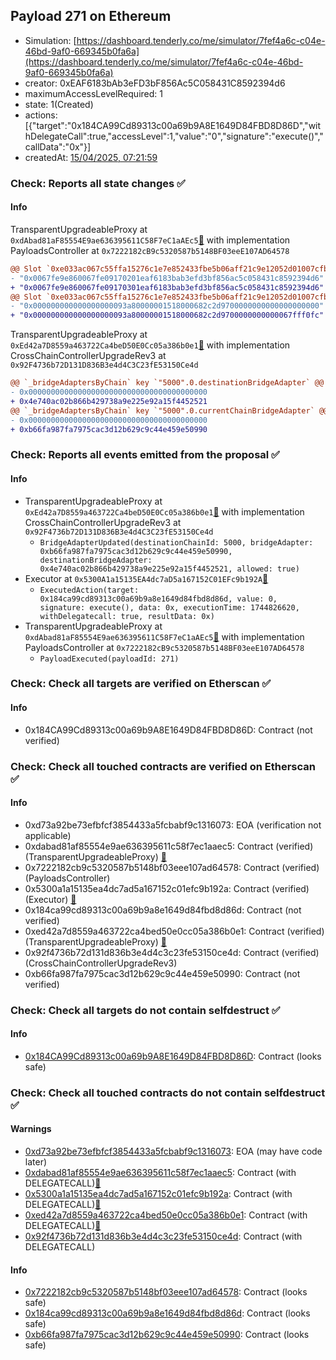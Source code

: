 ## Payload 271 on Ethereum

- Simulation: [https://dashboard.tenderly.co/me/simulator/7fef4a6c-c04e-46bd-9af0-669345b0fa6a](https://dashboard.tenderly.co/me/simulator/7fef4a6c-c04e-46bd-9af0-669345b0fa6a)
- creator: 0xEAF6183bAb3eFD3bF856Ac5C058431C8592394d6
- maximumAccessLevelRequired: 1
- state: 1(Created)
- actions: [{"target":"0x184CA99Cd89313c00a69b9A8E1649D84FBD8D86D","withDelegateCall":true,"accessLevel":1,"value":"0","signature":"execute()","callData":"0x"}]
- createdAt: [15/04/2025, 07:21:59](https://etherscan.io/tx/0xe1890955c7cae8578efb953b4cd80da9981555f87bd41291f8334d2b5d108d88)

### Check: Reports all state changes :white_check_mark:

#### Info


TransparentUpgradeableProxy at `0xdAbad81aF85554E9ae636395611C58F7eC1aAEc5`[:ghost:](https://github.com/bgd-labs/aave-address-book "GovernanceV3Ethereum.PAYLOADS_CONTROLLER") with implementation PayloadsController at `0x7222182cB9c5320587b5148BF03eeE107AD64578`
```diff
@@ Slot `0xe033ac067c55ffa15276c1e7e852433fbe5b06aff21c9e12052d01007cfb4f63` @@
- "0x0067fe9e860067fe09170201eaf6183bab3efd3bf856ac5c058431c8592394d6"
+ "0x0067fe9e860067fe09170301eaf6183bab3efd3bf856ac5c058431c8592394d6"
@@ Slot `0xe033ac067c55ffa15276c1e7e852433fbe5b06aff21c9e12052d01007cfb4f64` @@
- "0x000000000000000000093a80000001518000682c2d9700000000000000000000"
+ "0x000000000000000000093a80000001518000682c2d9700000000000067fff0fc"
```

TransparentUpgradeableProxy at `0xEd42a7D8559a463722Ca4beD50E0Cc05a386b0e1`[:ghost:](https://github.com/bgd-labs/aave-address-book "GovernanceV3Ethereum.CROSS_CHAIN_CONTROLLER") with implementation CrossChainControllerUpgradeRev3 at `0x92F4736b72D131D836B3e4d4C3C23fE53150Ce4d`
```diff
@@ `_bridgeAdaptersByChain` key `"5000".0.destinationBridgeAdapter` @@
- 0x0000000000000000000000000000000000000000
+ 0x4e740ac02b866b429738a9e225e92a15f4452521
@@ `_bridgeAdaptersByChain` key `"5000".0.currentChainBridgeAdapter` @@
- 0x0000000000000000000000000000000000000000
+ 0xb66fa987fa7975cac3d12b629c9c44e459e50990
```


### Check: Reports all events emitted from the proposal :white_check_mark:

#### Info

- TransparentUpgradeableProxy at `0xEd42a7D8559a463722Ca4beD50E0Cc05a386b0e1`[:ghost:](https://github.com/bgd-labs/aave-address-book "GovernanceV3Ethereum.CROSS_CHAIN_CONTROLLER") with implementation CrossChainControllerUpgradeRev3 at `0x92F4736b72D131D836B3e4d4C3C23fE53150Ce4d`
  - `BridgeAdapterUpdated(destinationChainId: 5000, bridgeAdapter: 0xb66fa987fa7975cac3d12b629c9c44e459e50990, destinationBridgeAdapter: 0x4e740ac02b866b429738a9e225e92a15f4452521, allowed: true)`
- Executor at `0x5300A1a15135EA4dc7aD5a167152C01EFc9b192A`[:ghost:](https://github.com/bgd-labs/aave-address-book "AaveV2Ethereum.POOL_ADMIN, AaveV2EthereumAMM.POOL_ADMIN, AaveV3Ethereum.ACL_ADMIN, AaveV3EthereumEtherFi.ACL_ADMIN, AaveV3EthereumLido.ACL_ADMIN, GovernanceV3Ethereum.EXECUTOR_LVL_1")
  - `ExecutedAction(target: 0x184ca99cd89313c00a69b9a8e1649d84fbd8d86d, value: 0, signature: execute(), data: 0x, executionTime: 1744826620, withDelegatecall: true, resultData: 0x)`
- TransparentUpgradeableProxy at `0xdAbad81aF85554E9ae636395611C58F7eC1aAEc5`[:ghost:](https://github.com/bgd-labs/aave-address-book "GovernanceV3Ethereum.PAYLOADS_CONTROLLER") with implementation PayloadsController at `0x7222182cB9c5320587b5148BF03eeE107AD64578`
  - `PayloadExecuted(payloadId: 271)`

### Check: Check all targets are verified on Etherscan :white_check_mark:

#### Info

- 0x184CA99Cd89313c00a69b9A8E1649D84FBD8D86D: Contract (not verified) 

### Check: Check all touched contracts are verified on Etherscan :white_check_mark:

#### Info

- 0xd73a92be73efbfcf3854433a5fcbabf9c1316073: EOA (verification not applicable)
- 0xdabad81af85554e9ae636395611c58f7ec1aaec5: Contract (verified) (TransparentUpgradeableProxy) [:ghost:](https://github.com/bgd-labs/aave-address-book "GovernanceV3Ethereum.PAYLOADS_CONTROLLER")
- 0x7222182cb9c5320587b5148bf03eee107ad64578: Contract (verified) (PayloadsController) 
- 0x5300a1a15135ea4dc7ad5a167152c01efc9b192a: Contract (verified) (Executor) [:ghost:](https://github.com/bgd-labs/aave-address-book "AaveV2Ethereum.POOL_ADMIN, AaveV2EthereumAMM.POOL_ADMIN, AaveV3Ethereum.ACL_ADMIN, AaveV3EthereumEtherFi.ACL_ADMIN, AaveV3EthereumLido.ACL_ADMIN, GovernanceV3Ethereum.EXECUTOR_LVL_1")
- 0x184ca99cd89313c00a69b9a8e1649d84fbd8d86d: Contract (not verified) 
- 0xed42a7d8559a463722ca4bed50e0cc05a386b0e1: Contract (verified) (TransparentUpgradeableProxy) [:ghost:](https://github.com/bgd-labs/aave-address-book "GovernanceV3Ethereum.CROSS_CHAIN_CONTROLLER")
- 0x92f4736b72d131d836b3e4d4c3c23fe53150ce4d: Contract (verified) (CrossChainControllerUpgradeRev3) 
- 0xb66fa987fa7975cac3d12b629c9c44e459e50990: Contract (not verified) 

### Check: Check all targets do not contain selfdestruct :white_check_mark:

#### Info

- [0x184CA99Cd89313c00a69b9A8E1649D84FBD8D86D](https://etherscan.io/address/0x184CA99Cd89313c00a69b9A8E1649D84FBD8D86D): Contract (looks safe)

### Check: Check all touched contracts do not contain selfdestruct :white_check_mark:

#### Warnings

- [0xd73a92be73efbfcf3854433a5fcbabf9c1316073](https://etherscan.io/address/0xd73a92be73efbfcf3854433a5fcbabf9c1316073): EOA (may have code later)
- [0xdabad81af85554e9ae636395611c58f7ec1aaec5](https://etherscan.io/address/0xdabad81af85554e9ae636395611c58f7ec1aaec5): Contract (with DELEGATECALL)[:ghost:](https://github.com/bgd-labs/aave-address-book "GovernanceV3Ethereum.PAYLOADS_CONTROLLER")
- [0x5300a1a15135ea4dc7ad5a167152c01efc9b192a](https://etherscan.io/address/0x5300a1a15135ea4dc7ad5a167152c01efc9b192a): Contract (with DELEGATECALL)[:ghost:](https://github.com/bgd-labs/aave-address-book "AaveV2Ethereum.POOL_ADMIN, AaveV2EthereumAMM.POOL_ADMIN, AaveV3Ethereum.ACL_ADMIN, AaveV3EthereumEtherFi.ACL_ADMIN, AaveV3EthereumLido.ACL_ADMIN, GovernanceV3Ethereum.EXECUTOR_LVL_1")
- [0xed42a7d8559a463722ca4bed50e0cc05a386b0e1](https://etherscan.io/address/0xed42a7d8559a463722ca4bed50e0cc05a386b0e1): Contract (with DELEGATECALL)[:ghost:](https://github.com/bgd-labs/aave-address-book "GovernanceV3Ethereum.CROSS_CHAIN_CONTROLLER")
- [0x92f4736b72d131d836b3e4d4c3c23fe53150ce4d](https://etherscan.io/address/0x92f4736b72d131d836b3e4d4c3c23fe53150ce4d): Contract (with DELEGATECALL)

#### Info

- [0x7222182cb9c5320587b5148bf03eee107ad64578](https://etherscan.io/address/0x7222182cb9c5320587b5148bf03eee107ad64578): Contract (looks safe)
- [0x184ca99cd89313c00a69b9a8e1649d84fbd8d86d](https://etherscan.io/address/0x184ca99cd89313c00a69b9a8e1649d84fbd8d86d): Contract (looks safe)
- [0xb66fa987fa7975cac3d12b629c9c44e459e50990](https://etherscan.io/address/0xb66fa987fa7975cac3d12b629c9c44e459e50990): Contract (looks safe)

